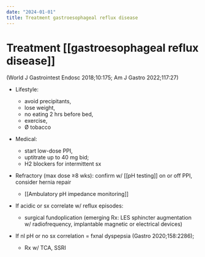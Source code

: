 ```yaml
---
date: "2024-01-01"
title: Treatment gastroesophageal reflux disease
---
```



# Treatment [[gastroesophageal reflux disease]]

(World J Gastrointest Endosc 2018;10:175; Am J Gastro 2022;117:27)

- Lifestyle:
  - avoid precipitants,
  - lose weight,
  - no eating 2 hrs before bed,
  - exercise,
  - Ø tobacco
- Medical:
  - start low-dose PPI,
  - uptitrate up to 40 mg bid;
  - H2 blockers for intermittent sx
- Refractory (max dose ≥8 wks): confirm w/ [[pH testing]] on or off PPI, consider hernia repair

  - [[Ambulatory pH impedance monitoring]]

- If acidic or sx correlate w/ reflux episodes:

  - surgical fundoplication (emerging Rx: LES sphincter augmentation w/ radiofrequency, implantable magnetic or electrical devices)

- If nl pH or no sx correlation = fxnal dyspepsia (Gastro 2020;158:2286);
  - Rx w/ TCA, SSRI

